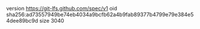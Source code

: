 version https://git-lfs.github.com/spec/v1
oid sha256:ad73557949be74eb4034a9bcfb62a4b9fab89377b4799e79e384e54dee89bc9d
size 3040
